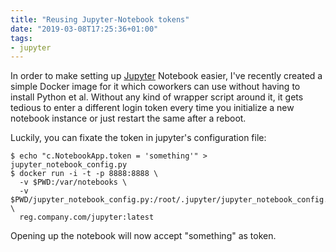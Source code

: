 ```yaml
---
title: "Reusing Jupyter-Notebook tokens"
date: "2019-03-08T17:25:36+01:00"
tags:
- jupyter
---
```


In order to make setting up [Jupyter](https://jupyter.org/) Notebook
easier, I've recently created a simple Docker image for it which
coworkers can use without having to install Python et al. Without any
kind of wrapper script around it, it gets tedious to enter a different
login token every time you initialize a new notebook instance or just
restart the same after a reboot.

Luckily, you can fixate the token in jupyter's configuration file:

```
$ echo "c.NotebookApp.token = 'something'" > jupyter_notebook_config.py
$ docker run -i -t -p 8888:8888 \
  -v $PWD:/var/notebooks \
  -v $PWD/jupyter_notebook_config.py:/root/.jupyter/jupyter_notebook_config.py \
  reg.company.com/jupyter:latest
```

Opening up the notebook will now accept "something" as token.
